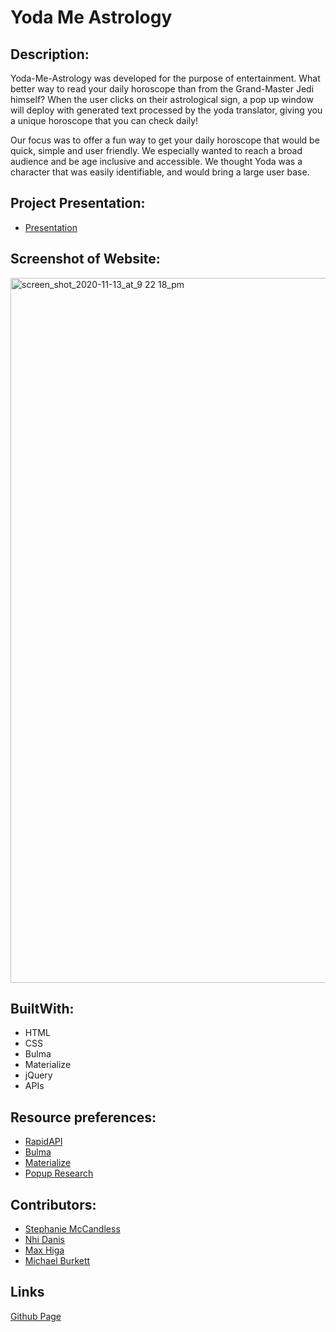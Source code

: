 # Yoda Me Astrology

## Description:

Yoda-Me-Astrology was developed for the purpose of entertainment. What better way to read your daily horoscope than from the Grand-Master Jedi himself? When the user clicks on their astrological sign, a pop up window will deploy with generated text processed by the yoda translator, giving you a unique horoscope that you can check daily!

Our focus was to offer a fun way to get your daily horoscope that would be quick, simple and user friendly. We especially wanted to reach a broad audience and be age inclusive and accessible. We thought Yoda was a character that was easily identifiable, and would bring a large user base.

## Project Presentation:
* [Presentation](https://docs.google.com/presentation/d/1ZBkreorxnVGgSbucgns-47vkGchvur9heMYg7zuL1OE/edit?ts=5faf70d1#slide=id.gaafa7bf09e_2_764)

## Screenshot of Website:
<img width="1128" alt="screen_shot_2020-11-13_at_9 22 18_pm" src="https://user-images.githubusercontent.com/69176601/99157653-f85c7900-266e-11eb-88f1-b274afbb42d8.png">


## BuiltWith:

* HTML
* CSS
* Bulma
* Materialize
* jQuery
*  APIs

## Resource preferences:
* [RapidAPI](https://rapidapi.com/)
* [Bulma](https://bulma.io/)
* [Materialize](https://materializecss.com/)
* [Popup Research](https://html-online.com/articles/simple-popup-box/)

## Contributors:
* [Stephanie McCandless](https://github.com/stephimarie )
* [Nhi Danis](https://github.com/NhiDanis)
* [Max Higa](https://github.com/maxx-808)
* [Michael Burkett](https://github.com/cadeburkett)

## Links
[Github Page](https://nhidanis.github.io/Yoda_me_astrology/)

